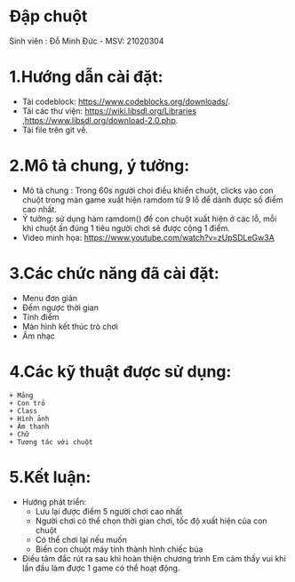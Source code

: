 # Đập chuột
  Sinh viên : Đỗ Minh Đức - MSV: 21020304
# 1.Hướng dẫn cài đặt:
   + Tải codeblock: https://www.codeblocks.org/downloads/.
   + Tải các thư viện: https://wiki.libsdl.org/Libraries ,https://www.libsdl.org/download-2.0.php.
   + Tải file trên git về.
# 2.Mô tả chung, ý tưởng:
   + Mô tả chung : Trong 60s người choi điều khiển chuột, clicks vào con chuột trong màn game xuất hiện ramdom từ 9 lỗ để dành được số điểm cao nhất.
   + Ý tưởng: sử dụng hàm ramdom() để con chuột xuất hiện ở các lỗ, mỗi khi chuột ấn đúng 1 tiêu người chơi sẽ được cộng 1 điểm.
   + Video minh họa: https://www.youtube.com/watch?v=zUpSDLeGw3A
# 3.Các chức năng đã cài đặt:
   + Menu đơn giản
   + Đếm ngược thời gian
   + Tính điểm
   + Màn hình kết thúc trò chơi
   + Âm nhạc 
# 4.Các kỹ thuật được sử dụng:
    + Mảng 
    + Con trỏ
    + Class
    + Hình ảnh
    + Âm thanh
    + Chữ
    + Tương tác với chuột
 # 5.Kết luận:
  + Hướng phát triển:
     - Lưu lại được điểm 5 người chơi cao nhất
     - Người chơi có thể chọn thời gian chơi, tốc độ xuất hiện của con chuột
     - Có thể chơi lại nếu muốn
     - Biến con chuột máy tính thành hình chiếc búa
  + Điều tâm đắc rút ra sau khi hoàn thiện chương trình
     Em cảm thấy vui khi lần đầu làm được 1 game có thể hoạt động.
